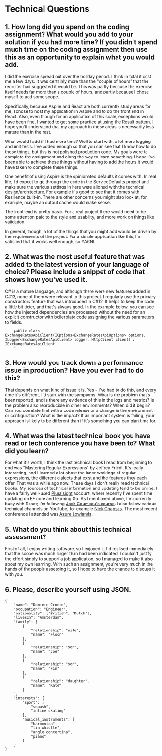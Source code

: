 # Technical Questions

## 1. How long did you spend on the coding assignment? What would you add to your solution if you had more time? If you didn't spend much time on the coding assignment then use this as an opportunity to explain what you would add.

I did the exercise spread out over the holiday period. I think in total it cost me a few days. It was certainly more than the "couple of hours" that the recruiter had suggested it would be. This was partly because the exercise itself needs far more than a couple of hours, and partly because I chose myself to add some scope.

Specifically, because Aspire and React are both currently study areas for me, I chose to host my application in Aspire and to do the front end in React. Also, even though for an application of this scale, exceptions would have been fine, I wanted to get some practice at using the Result pattern. I hope you'll understand that my approach in these areas is necessarily less mature than in the rest.

What would I add if I had more time? Well to start with, a lot more logging and unit tests. I've added enough so that you can see that I know how to do these things, but this is not polished production code. My goals were to complete the assignment and along the way to learn something. I hope I've been able to achieve these things without having to add the hours it would have taken to complete these things.

One benefit of using Aspire is the opinionated defaults it comes with. In real life, I'd expect to go through the code in the ServiceDefaults project and make sure the various settings in here were aligned with the technical design/architecture. For example it's good to see that it comes with Resilience built-in. There are other concerns you might also look at, for example, maybe an output cache would make sense.

The front-end is pretty basic. For a real project there would need to be some attention paid to the style and usability, and more work on things like validation.

In general, though, a lot of the things that you might add would be driven by the requirements of the project. For a simple application like this, I'm satisfied that it works well enough, so YAGNI.

## 2. What was the most useful feature that was added to the latest version of your language of choice? Please include a snippet of code that shows how you've used it.

C# is a mature language, and although there were new features added in C#13, none of them were relevant to this project. I regularly use the primary constructors feature that was introduced in C#12. It helps to keep the code a little bit tidier, and that's always good. In the example below, you can see how the injected dependencies are processed without the need for an explicit constructor with boilerplate code assigning the various parameters to fields.

```
    public class ExchangeRatesApiClient(IOptions<ExchangeRatesApiOptions> options, ILogger<ExchangeRatesApiClient> logger, HttpClient client) : IExchangeRatesApiClient
    {
```

## 3. How would you track down a performance issue in production? Have you ever had to do this?
That depends on what kind of issue it is. Yes - I've had to do this, and every time it's different. I'd start with the symptoms. What is the problem that's been reported, and is there any evidence of this in the logs and metrics? Is the problem also reproducible in other environments? When did it begin? Can you correlate that with a code release or a change in the environment or configuration?
What is the impact? If an important system is failing, your approach is likely to be different than if it's something you can plan time for.

## 4. What was the latest technical book you have read or tech conference you have been to? What did you learn?
For what it's worth, I think the last technical book I read from beginning to end was "Mastering Regular Expressions" by Jeffrey Friedl. It's really interesting, and I learned a lot about the inner workings of regular expressions, the different dialects that exist and the features they each offer. That was a while ago now. These days I don't really read technical books. My sources of technical information and updating tend to be online. I have a fairly well-used [Pluralsight](https://app.pluralsight.com) account, where recently I've spent time updating on EF core and learning Go. As I mentioned above, I'm currently busy with React; I'm following [Josh Coumeau's course](https://courses.joshwcomeau.com/). I also follow various technical channels on YouTube, for example [Nick Chapsas](https://www.youtube.com/@nickchapsas). The most recent conference I attended was [Azure Lowlands](https://www.azurelowlands.com).

## 5. What do you think about this technical assessment?
First of all, I enjoy writing software, so I enjoyed it. I'd realised immediately that the scope was much larger than had been indicated. I couldn't justify the effort simply to support a job application, so I managed to make it also about my own learning. With such an assignment, you're very much in the hands of the people assessing it, so I hope to have the chance to discuss it with you.

## 6. Please, describe yourself using JSON.
```
{
    "name": "Dominic Cronin",
    "occupation": "Engineer",
    "nationality": ["British", "Dutch"],
    "livesIn": "Amsterdam",
    "family": [
        {   
            "relationship": "wife",
            "name": "Floor"
        },
        {   
            "relationship": "son",
            "name": "Joe"
        },
        {   
            "relationship": "son",
            "name": "Fin"
        },
        {   
            "relationship": "daughter",
            "name": "Kate"
        }
    ],
    "interests": {
        "sport": [
            "squash",
            "inline skating"
        ],
        "musical_instruments": [
            "harmonica",
            "tin whistle",
            "anglo concertina", 
            "piano"
        ]
    }
}
```